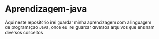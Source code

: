 # Aprendizagem-java
Aqui neste repositório irei guardar minha aprendizagem com a linguagem de programação Java, onde eu irei guardar diversos arquivos que ensinam diversos conceitos

